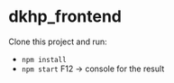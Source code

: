 # dkhp_frontend
Clone this project and run:
  - `npm install`
  - `npm start`
F12 -> console for the result
